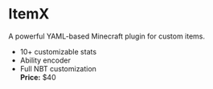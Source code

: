 # ItemX
A powerful YAML-based Minecraft plugin for custom items.
- 10+ customizable stats  
- Ability encoder  
- Full NBT customization  
**Price:** $40
